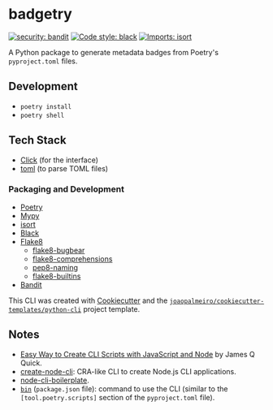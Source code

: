 # badgetry

[![security: bandit](https://img.shields.io/badge/security-bandit-yellow.svg)](https://github.com/PyCQA/bandit)
[![Code style: black](https://img.shields.io/badge/code%20style-black-000000.svg)](https://github.com/psf/black)
[![Imports: isort](https://img.shields.io/badge/%20imports-isort-%231674b1?style=flat&labelColor=ef8336)](https://pycqa.github.io/isort/)

A Python package to generate metadata badges from Poetry's `pyproject.toml` files.

## Development

- `poetry install`
- `poetry shell`

## Tech Stack

- [Click](https://click.palletsprojects.com/) (for the interface)
- [toml](https://github.com/uiri/toml) (to parse TOML files)

### Packaging and Development

- [Poetry](https://python-poetry.org/)
- [Mypy](http://mypy-lang.org/)
- [isort](https://pycqa.github.io/isort/)
- [Black](https://github.com/psf/black)
- [Flake8](https://flake8.pycqa.org/)
  - [flake8-bugbear](https://github.com/PyCQA/flake8-bugbear)
  - [flake8-comprehensions](https://github.com/adamchainz/flake8-comprehensions)
  - [pep8-naming](https://github.com/PyCQA/pep8-naming)
  - [flake8-builtins](https://github.com/gforcada/flake8-builtins)
- [Bandit](https://bandit.readthedocs.io/)

This CLI was created with [Cookiecutter](https://github.com/audreyr/cookiecutter) and the [`joaopalmeiro/cookiecutter-templates/python-cli`](https://github.com/joaopalmeiro/cookiecutter-templates) project template.

## Notes

- [Easy Way to Create CLI Scripts with JavaScript and Node](https://youtu.be/dfTpFFZwazI) by James Q Quick.
- [create-node-cli](https://github.com/ahmadawais/create-node-cli): CRA-like CLI to create Node.js CLI applications.
- [node-cli-boilerplate](https://github.com/sindresorhus/node-cli-boilerplate).
- [`bin`](https://docs.npmjs.com/cli/v8/configuring-npm/package-json#bin) (`package.json` file): command to use the CLI (similar to the `[tool.poetry.scripts]` section of the `pyproject.toml` file).
